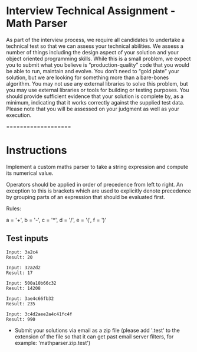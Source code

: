 # Interview Technical Assignment - Math Parser

As part of the interview process, we require all candidates to undertake a technical test so that we can assess your technical abilities.  We assess a number of things including the design aspect of your solution and your object oriented programming skills. While this is a small problem, we expect you to submit what you believe is “production-quality” code that you would be able to run, maintain and evolve. You don’t need to “gold plate” your solution, but we are looking for something more than a bare-bones algorithm.  You may not use any external libraries to solve this problem, but you may use external libraries or tools for building or testing purposes.  You should provide sufficient evidence that your solution is complete by, as a minimum, indicating that it works correctly against the supplied test data. Please note that you will be assessed on your judgment as well as your execution. 

===================

# Instructions
Implement a custom maths parser to take a string expression and compute its numerical value.

Operators should be applied in order of precedence from left to right. An exception to this is brackets which are used to explicitly denote precedence by grouping parts of an expression that should be evaluated first.

Rules:

a = '+', b = '-', c = '*', d = '/', e = '(', f = ')'

## Test inputs

```
Input: 3a2c4
Result: 20

Input: 32a2d2
Result: 17

Input: 500a10b66c32
Result: 14208

Input: 3ae4c66fb32
Result: 235

Input: 3c4d2aee2a4c41fc4f
Result: 990

```

* Submit your solutions via email as a zip file (please add '.test' to the extension of the file so that it can get past email server filters, for example: 'mathparser.zip.test')
